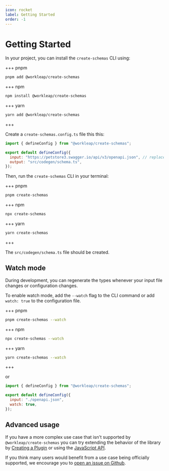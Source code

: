 ```yaml
---
icon: rocket
label: Getting Started
order: -1
---
```


# Getting Started

In your project, you can install the `create-schemas` CLI using:

+++ pnpm
```bash
pnpm add @workleap/create-schemas
```
+++ npm
```bash
npm install @workleap/create-schemas
```
+++ yarn
```bash
yarn add @workleap/create-schemas
```
+++

Create a `create-schemas.config.ts` file this this:

```js create-schemas.config.ts
import { defineConfig } from "@workleap/create-schemas";

export default defineConfig({
  input: "https://petstore3.swagger.io/api/v3/openapi.json", // replace with your own OpenAPI schema
  output: "src/codegen/schema.ts",
});
```

Then, run the `create-schemas` CLI in your terminal:

+++ pnpm
```bash
pnpm create-schemas
```
+++ npm
```bash
npx create-schemas
```
+++ yarn
```bash
yarn create-schemas
```
+++

The `src/codegen/schema.ts` file should be created.

## Watch mode

During development, you can regenerate the types whenever your input file
changes or configuration changes. 

To enable watch mode, add the `--watch` flag to the CLI command or add `watch:
true` to the configuration file.

+++ pnpm
```bash
pnpm create-schemas --watch
```
+++ npm
```bash
npx create-schemas --watch
```
+++ yarn
```bash
yarn create-schemas --watch
```
+++

or

```js create-schemas.config.ts
import { defineConfig } from "@workleap/create-schemas";

export default defineConfig({
  input: "./openapi.json",
  watch: true,
});
```

## Advanced usage

If you have a more complex use case that isn't supported by
`@workleap/create-schemas` you can try extending the behavior of the library by
[Creating a Plugin](./using-plugins#creating-a-plugin) or using the [JavaScript API](./javascript-api).

If you think many users would benefit from a use case being officially supported, we encourage you to [open an issue on Github](https://github.com/gsoft-inc/wl-openapi-typescript/issues).